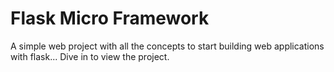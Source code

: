 # Flask Micro Framework

A simple web project with all the concepts to start building web applications with flask... Dive in to view the project.
